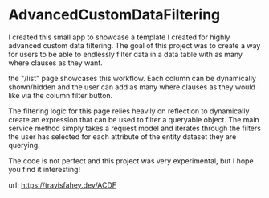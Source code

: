 # AdvancedCustomDataFiltering
 I created this small app to showcase a template I created for highly advanced custom data filtering. The goal of this project was to create a way for users to be able to endlessly filter data in a data table with as many where clauses as they want.

 the "/list" page showcases this workflow. Each column can be dynamically shown/hidden and the user can add as many where clauses as they would like via the column filter button.

 The filtering logic for this page relies heavily on reflection to dynamically create an expression that can be used to filter a queryable object. The main service method simply takes a request model and iterates through the filters the user has selected for each attribute of the entity dataset they are querying.

 The code is not perfect and this project was very experimental, but I hope you find it interesting!

 url: https://travisfahey.dev/ACDF
